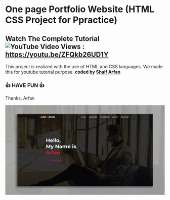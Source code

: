 # One page Portfolio Website (HTML CSS Project for Ppractice)
## Watch The Complete Tutorial ![YouTube Video Views](https://img.shields.io/youtube/views/ZFQkb26UD1Y?style=social) : https://youtu.be/ZFQkb26UD1Y   


This project is realized with the use of HTML and CSS languages. We made this for youtube tutorial purpose.
<b>coded by [Shaif Arfan](https://github.com/shaifarfan)</b>
### 👍 HAVE FUN 👍
Thanks, Arfan

![Watch Now](./img/Design.jpg)
